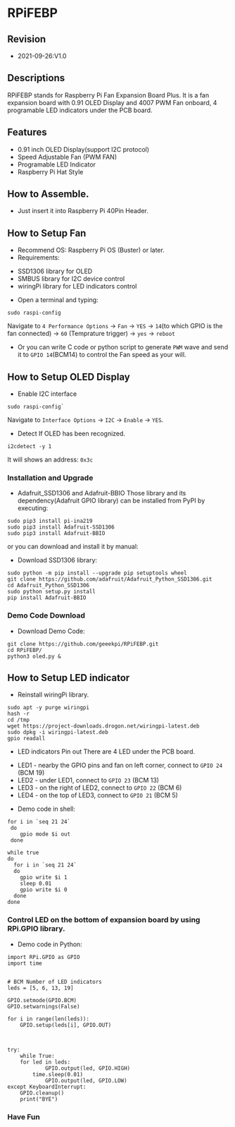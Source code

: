 # RPiFEBP
## Revision
* 2021-09-26:V1.0
## Descriptions
RPiFEBP stands for Raspberry Pi Fan Expansion Board Plus.
It is a fan expansion board with 0.91 OLED Display and 4007 PWM Fan onboard, 4 programable LED indicators under the PCB board.
## Features
* 0.91 inch OLED Display(support I2C protocol) 
* Speed Adjustable Fan (PWM FAN)
* Programable LED Indicator 
* Raspberry Pi Hat Style
## How to Assemble.
* Just insert it into Raspberry Pi 40Pin Header.
## How to Setup Fan 
* Recommend OS: Raspberry Pi OS (Buster) or later.
* Requirements:
 - SSD1306 library for OLED 
 - SMBUS library for I2C device control
 - wiringPi library for LED indicators control
* Open a terminal and typing:
```
sudo raspi-config
```
Navigate to `4 Performance Options` -> `Fan` -> `YES` -> `14`(to which GPIO is the fan connected) -> `60` (Temprature trigger) -> `yes` -> `reboot` 
* Or you can write C code or python script to generate `PWM` wave and send it to `GPIO 14`(BCM14) to control the Fan speed as your will. 
## How to Setup OLED Display
* Enable I2C interface 
```
sudo raspi-config`
```
Navigate to `Interface Options` -> `I2C` -> `Enable` -> `YES`.
* Detect If OLED has been recognized.
```
i2cdetect -y 1
```
It will shows an address: `0x3c`

### Installation and Upgrade 
* Adafruit_SSD1306 and Adafruit-BBIO
Those library and its dependency(Adafruit GPIO library) can be installed from PyPI by executing:
```
sudo pip3 install pi-ina219
sudo pip3 install Adafruit-SSD1306
sudo pip3 install Adafruit-BBIO
```
or you can download and install it by manual:
* Download SSD1306 library:

```
sudo python -m pip install --upgrade pip setuptools wheel
git clone https://github.com/adafruit/Adafruit_Python_SSD1306.git
cd Adafruit_Python_SSD1306
sudo python setup.py install
pip install Adafruit-BBIO
```
### Demo Code Download
* Download Demo Code:
``` 
git clone https://github.com/geeekpi/RPiFEBP.git
cd RPiFEBP/
python3 oled.py & 
```
## How to Setup LED indicator
* Reinstall wiringPi library.
```
sudo apt -y purge wiringpi
hash -r 
cd /tmp
wget https://project-downloads.drogon.net/wiringpi-latest.deb
sudo dpkg -i wiringpi-latest.deb
gpio readall

```
* LED indicators Pin out
There are 4 LED under the PCB board.
 - LED1 - nearby the GPIO pins and fan on left corner, connect to `GPIO 24` (BCM 19)
 - LED2 - under LED1, connect to `GPIO 23` (BCM 13)
 - LED3 - on the right of LED2, connect to `GPIO 22` (BCM 6) 
 - LED4 - on the top of LED3, connect to `GPIO 21` (BCM 5) 
* Demo code in shell:
```
for i in `seq 21 24`
 do 
    gpio mode $i out
 done 

while true
do 
  for i in `seq 21 24`
  do
	gpio write $i 1 
  	sleep 0.01
  	gpio write $i 0
  done
done

```
### Control LED on the bottom of expansion board by using RPi.GPIO library.
* Demo code in Python:
```
import RPi.GPIO as GPIO
import time 


# BCM Number of LED indicators
leds = [5, 6, 13, 19]

GPIO.setmode(GPIO.BCM)
GPIO.setwarnings(False)

for i in range(len(leds)):
    GPIO.setup(leds[i], GPIO.OUT)



try:
    while True:
	for led in leds:
       	    GPIO.output(led, GPIO.HIGH)
	    time.sleep(0.01)
            GPIO.output(led, GPIO.LOW)
except KeyboardInterrupt:
    GPIO.cleanup()
    print("BYE")
```
### Have Fun

